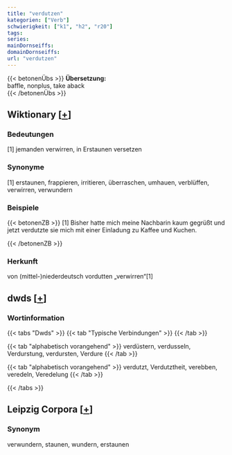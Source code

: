 ```yaml
---
title: "verdutzen"
kategorien: ["Verb"]
schwierigkeit: ["k1", "h2", "r20"]
tags:
series:
mainDornseiffs:
domainDornseiffs:
url: "verdutzen"
---
```


{{< betonenÜbs >}}
**Übersetzung:**  
baffle, nonplus, take aback  
{{< /betonenÜbs >}}

## Wiktionary [[+](https://de.wiktionary.org/wiki/verdutzen)]

### Bedeutungen
[1] jemanden verwirren, in Erstaunen versetzen  

### Synonyme
[1] erstaunen, frappieren, irritieren, überraschen, umhauen, verblüffen, verwirren, verwundern  

### Beispiele
{{< betonenZB >}}
[1] Bisher hatte mich meine Nachbarin kaum gegrüßt und jetzt verdutzte sie mich mit einer Einladung zu Kaffee und Kuchen.  

{{< /betonenZB >}}
### Herkunft
von (mittel-)niederdeutsch vordutten „verwirren“[1]  



## dwds [[+](https://www.dwds.de/wb/verdutzen)]

### Wortinformation
{{< tabs "Dwds" >}}
{{< tab "Typische Verbindungen" >}}
{{< /tab >}}

{{< tab "alphabetisch vorangehend" >}}
verdüstern, verdusseln, Verdurstung, verdursten, Verdure
{{< /tab >}}

{{< tab "alphabetisch vorangehend" >}}
verdutzt, Verdutztheit, verebben, veredeln, Veredelung
{{< /tab >}}

{{< /tabs >}}

## Leipzig Corpora [[+](https://corpora.uni-leipzig.de/en/res?word=verdutzen&corpusId=deu_newscrawl-public_2018)]


### Synonym
verwundern, staunen, wundern, erstaunen

